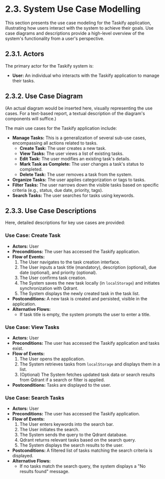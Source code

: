 # 2.3. System Use Case Modelling

This section presents the use case modeling for the Taskify application, illustrating how users interact with the system to achieve their goals. Use case diagrams and descriptions provide a high-level overview of the system's functionality from a user's perspective.

## 2.3.1. Actors

The primary actor for the Taskify system is:

*   **User:** An individual who interacts with the Taskify application to manage their tasks.

## 2.3.2. Use Case Diagram

(An actual diagram would be inserted here, visually representing the use cases. For a text-based report, a textual description of the diagram's components will suffice.)

The main use cases for the Taskify application include:

*   **Manage Tasks:** This is a generalization of several sub-use cases, encompassing all actions related to tasks.
    *   **Create Task:** The user creates a new task.
    *   **View Tasks:** The user views a list of existing tasks.
    *   **Edit Task:** The user modifies an existing task's details.
    *   **Mark Task as Complete:** The user changes a task's status to completed.
    *   **Delete Task:** The user removes a task from the system.
*   **Organize Tasks:** The user applies categorization or tags to tasks.
*   **Filter Tasks:** The user narrows down the visible tasks based on specific criteria (e.g., status, due date, priority, tags).
*   **Search Tasks:** The user searches for tasks using keywords.

## 2.3.3. Use Case Descriptions

Here, detailed descriptions for key use cases are provided:

### Use Case: Create Task

*   **Actors:** User
*   **Preconditions:** The user has accessed the Taskify application.
*   **Flow of Events:**
    1.  The User navigates to the task creation interface.
    2.  The User inputs a task title (mandatory), description (optional), due date (optional), and priority (optional).
    3.  The User confirms task creation.
    4.  The System saves the new task locally (in `localStorage`) and initiates synchronization with Qdrant.
    5.  The System displays the newly created task in the task list.
*   **Postconditions:** A new task is created and persisted, visible in the application.
*   **Alternative Flows:**
    *   If task title is empty, the system prompts the user to enter a title.

### Use Case: View Tasks

*   **Actors:** User
*   **Preconditions:** The user has accessed the Taskify application and tasks exist.
*   **Flow of Events:**
    1.  The User opens the application.
    2.  The System retrieves tasks from `localStorage` and displays them in a list.
    3.  (Optional) The System fetches updated task data or search results from Qdrant if a search or filter is applied.
*   **Postconditions:** Tasks are displayed to the user.

### Use Case: Search Tasks

*   **Actors:** User
*   **Preconditions:** The user has accessed the Taskify application.
*   **Flow of Events:**
    1.  The User enters keywords into the search bar.
    2.  The User initiates the search.
    3.  The System sends the query to the Qdrant database.
    4.  Qdrant returns relevant tasks based on the search query.
    5.  The System displays the search results to the user.
*   **Postconditions:** A filtered list of tasks matching the search criteria is displayed.
*   **Alternative Flows:**
    *   If no tasks match the search query, the system displays a "No results found" message.